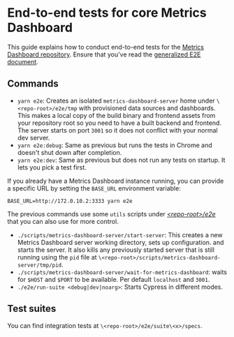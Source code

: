 # End-to-end tests for core Metrics Dashboard

This guide explains how to conduct end-to-end tests for the [Metrics Dashboard repository](https://github.com/metrics-dashboard/metrics-dashboard). Ensure that you've read the [generalized E2E document](e2e.md).

## Commands

- `yarn e2e`: Creates an isolated `metrics-dashboard-server` home under `\<repo-root>/e2e/tmp` with provisioned data sources and dashboards. This makes a local copy of the build binary and frontend assets from your repository root so you need to have a built backend and frontend. The server starts on port `3001` so it does not conflict with your normal dev server.
- `yarn e2e:debug`: Same as previous but runs the tests in Chrome and doesn't shut down after completion.
- `yarn e2e:dev`: Same as previous but does not run any tests on startup. It lets you pick a test first.

If you already have a Metrics Dashboard instance running, you can provide a specific URL by setting the `BASE_URL` environment variable:

```shell
BASE_URL=http://172.0.10.2:3333 yarn e2e
```

The previous commands use some `utils` scripts under [_\<repo-root>/e2e_](../../e2e) that you can also use for more control.

- `./scripts/metrics-dashboard-server/start-server`: This creates a new Metrics Dashboard server working directory, sets up configuration. and starts the server. It also kills any previously started server that is still running using the `pid` file at `\<repo-root>/scripts/metrics-dashboard-server/tmp/pid`.
- `./scripts/metrics-dashboard-server/wait-for-metrics-dashboard`: waits for `$HOST` and `$PORT` to be available. Per default `localhost` and `3001`.
- `./e2e/run-suite <debug|dev|noarg>`: Starts Cypress in different modes.

## Test suites

You can find integration tests at `\<repo-root>/e2e/suite\<x>/specs`.
